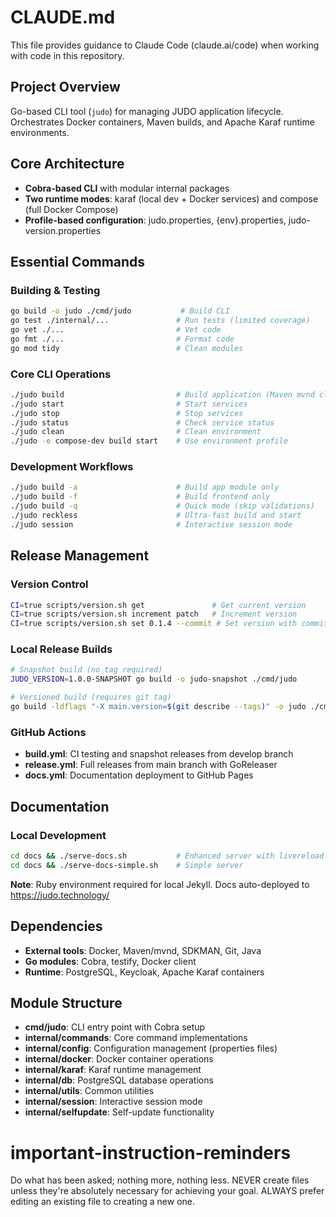 # CLAUDE.md

This file provides guidance to Claude Code (claude.ai/code) when working with code in this repository.

## Project Overview

Go-based CLI tool (`judo`) for managing JUDO application lifecycle. Orchestrates Docker containers, Maven builds, and Apache Karaf runtime environments.

## Core Architecture

- **Cobra-based CLI** with modular internal packages
- **Two runtime modes**: karaf (local dev + Docker services) and compose (full Docker Compose)
- **Profile-based configuration**: judo.properties, {env}.properties, judo-version.properties

## Essential Commands

### Building & Testing
```bash
go build -o judo ./cmd/judo           # Build CLI
go test ./internal/...               # Run tests (limited coverage)
go vet ./...                         # Vet code
go fmt ./...                         # Format code
go mod tidy                          # Clean modules
```

### Core CLI Operations
```bash
./judo build                         # Build application (Maven mvnd clean install)
./judo start                         # Start services
./judo stop                          # Stop services  
./judo status                        # Check service status
./judo clean                         # Clean environment
./judo -e compose-dev build start    # Use environment profile
```

### Development Workflows
```bash
./judo build -a                      # Build app module only
./judo build -f                      # Build frontend only  
./judo build -q                      # Quick mode (skip validations)
./judo reckless                      # Ultra-fast build and start
./judo session                       # Interactive session mode
```

## Release Management

### Version Control
```bash
CI=true scripts/version.sh get               # Get current version
CI=true scripts/version.sh increment patch   # Increment version
CI=true scripts/version.sh set 0.1.4 --commit # Set version with commit
```

### Local Release Builds
```bash
# Snapshot build (no tag required)
JUDO_VERSION=1.0.0-SNAPSHOT go build -o judo-snapshot ./cmd/judo

# Versioned build (requires git tag)
go build -ldflags "-X main.version=$(git describe --tags)" -o judo ./cmd/judo
```

### GitHub Actions
- **build.yml**: CI testing and snapshot releases from develop branch
- **release.yml**: Full releases from main branch with GoReleaser
- **docs.yml**: Documentation deployment to GitHub Pages

## Documentation

### Local Development
```bash
cd docs && ./serve-docs.sh           # Enhanced server with livereload
cd docs && ./serve-docs-simple.sh    # Simple server
```

**Note**: Ruby environment required for local Jekyll. Docs auto-deployed to https://judo.technology/

## Dependencies

- **External tools**: Docker, Maven/mvnd, SDKMAN, Git, Java
- **Go modules**: Cobra, testify, Docker client
- **Runtime**: PostgreSQL, Keycloak, Apache Karaf containers

## Module Structure

- **cmd/judo**: CLI entry point with Cobra setup
- **internal/commands**: Core command implementations
- **internal/config**: Configuration management (properties files)
- **internal/docker**: Docker container operations
- **internal/karaf**: Karaf runtime management
- **internal/db**: PostgreSQL database operations
- **internal/utils**: Common utilities
- **internal/session**: Interactive session mode
- **internal/selfupdate**: Self-update functionality

# important-instruction-reminders
Do what has been asked; nothing more, nothing less.
NEVER create files unless they're absolutely necessary for achieving your goal.
ALWAYS prefer editing an existing file to creating a new one.
